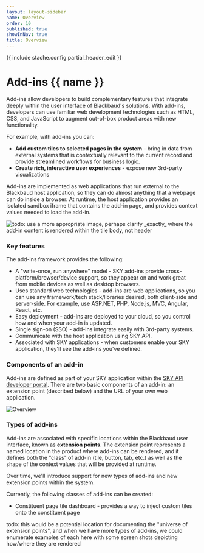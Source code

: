 ```yaml
---
layout: layout-sidebar
name: Overview
order: 10
published: true
showInNav: true
title: Overview
---
```

{{ include stache.config.partial_header_edit }}

# Add-ins {{ name }}

Add-ins allow developers to build complementary features that integrate deeply within the user interface of Blackbaud's solutions.  With add-ins, developers can use familiar web development technologies such as HTML, CSS, and JavaScript to augment out-of-box product areas with new functionality.

For example, with add-ins you can:
* <strong>Add custom tiles to selected pages in the system</strong> - bring in data from external systems that is contextually relevant to the current record and provide streamlined workflows for business logic. 
* <strong>Create rich, interactive user experiences</strong> - expose new 3rd-party visualizations

Add-ins are implemented as web applications that run external to the Blackbaud host application, so they can do almost anything that a webpage can do inside a browser. At runtime, the host application provides an isolated sandbox iframe that contains the add-in page, and provides context values needed to load the add-in.

<img style="border:none" src="/assets/img/constituent-tile.png" alt="todo:  use a more appropriate image, perhaps clarify _exactly_ where the add-in content is rendered within the tile body, not header" />

### Key features

The add-ins framework provides the following:

* A "write-once, run anywhere" model - SKY add-ins provide cross-platform/browser/device support, so they appear on and work great from mobile devices as well as desktop browsers.
* Uses standard web technologies - add-ins are web applications, so you can use any framework/tech stack/libraries desired, both client-side and server-side.  For example, use ASP.NET, PHP, Node.js, MVC, Angular, React, etc.
* Easy deployment - add-ins are deployed to your cloud, so you control how and when your add-in is updated.
* Single sign-on (SSO) - add-ins integrate easily with 3rd-party systems.
* Communicate with the host application using SKY API.
* Associated with SKY applications - when customers enable your SKY application, they'll see the add-ins you've defined.

### Components of an add-in

Add-ins are defined as part of your SKY application within the [SKY API developer portal](https://developer.sky.blackbaud.com/).  There are two basic components of an add-in: an extension point (described below) and the URL of your own web application.

<img style="border:none" src="/assets/img/overview.png" alt="Overview" alt="todo:  use a more appropriate image" />

### Types of add-ins

Add-ins are associated with specific locations within the Blackbaud user interface, known as <strong>extension points</strong>.  The extension point represents a named location in the product where add-ins can be rendered, and it defines both the "class" of add-in (tile, button, tab, etc.) as well as the shape of the context values that will be provided at runtime.

Over time, we'll introduce support for new types of add-ins and new extension points within the system.

Currently, the following classes of add-ins can be created:
* Constituent page tile dashboard - provides a way to inject custom tiles onto the constituent page

todo:  this would be a potential location for documenting the "universe of extension points", and when we have more types of add-ins, we could enumerate examples of each here with some screen shots depicting how/where they are rendered